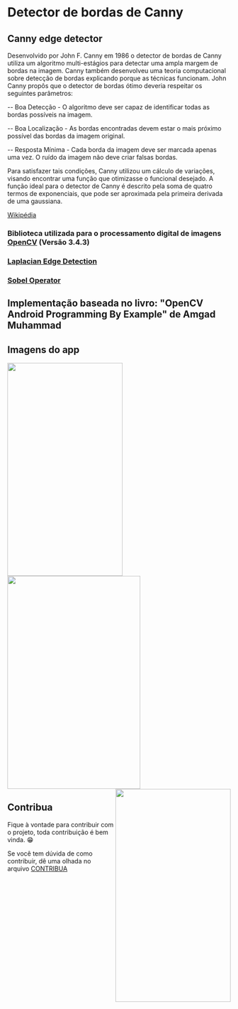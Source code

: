 # Detector de bordas de Canny
## Canny edge detector

Desenvolvido por John F. Canny em 1986 o detector de bordas de Canny utiliza um algoritmo multi-estágios para detectar uma ampla margem de bordas na imagem. Canny também desenvolveu uma teoria computacional sobre detecção de bordas explicando porque as técnicas funcionam.
John Canny propôs que o detector de bordas ótimo deveria respeitar os seguintes parâmetros:

-- Boa Detecção - O algoritmo deve ser capaz de identificar todas as bordas possíveis na imagem.

-- Boa Localização - As bordas encontradas devem estar o mais próximo possível das bordas da imagem original.

-- Resposta Mínima - Cada borda da imagem deve ser marcada apenas uma vez. O ruído da imagem não deve criar falsas bordas.

Para satisfazer tais condições, Canny utilizou um cálculo de variações, visando encontrar uma função que otimizasse o funcional desejado. A função ideal para o detector de Canny é descrito pela soma de quatro termos de exponenciais, que pode ser aproximada pela primeira derivada de uma gaussiana.

[Wikipédia](https://pt.wikipedia.org/wiki/Detector_de_bordas_de_Canny)

### Biblioteca utilizada para o processamento digital de imagens [OpenCV](https://opencv.org/) (Versão 3.4.3)

### [Laplacian Edge Detection](https://github.com/fabriicioa/laplaceDeteccaoDeBordas)
### [Sobel Operator](https://github.com/fabriicioa/sobelDeteccaoDeBordas)

## Implementação baseada no livro: "OpenCV Android Programming By Example" de Amgad Muhammad

## Imagens do app
<a href="url"><img src="https://github.com/fabriicioa/cannyDeteccaoDeBordas/blob/master/Arquivos/img1.png" align="left" height="480" width="260" ></a>
<a href="url"><img src="https://github.com/fabriicioa/cannyDeteccaoDeBordas/blob/master/Arquivos/img2.png" align="center" height="480" width="300" ></a>
<a href="url"><img src="https://github.com/fabriicioa/cannyDeteccaoDeBordas/blob/master/Arquivos/img3.png" align="right" height="480" width="260" ></a>

## Contribua

Fique à vontade para contribuir com o projeto, toda contribuição é bem vinda. :grin:

Se você tem dúvida de como contribuir, dê uma olhada no arquivo [CONTRIBUA](https://github.com/fabriicioa/cannyDeteccaoDeBordas/blob/master/Contribuindo.pdf)

